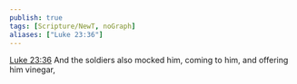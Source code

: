 ```yaml
---
publish: true
tags: [Scripture/NewT, noGraph]
aliases: ["Luke 23:36"]
---
```

[Luke 23:36](https://churchofjesuschrist.org/study/scriptures/nt/luke/23?lang=eng&id=p36#p36) And the soldiers also mocked him, coming to him, and offering him vinegar,

